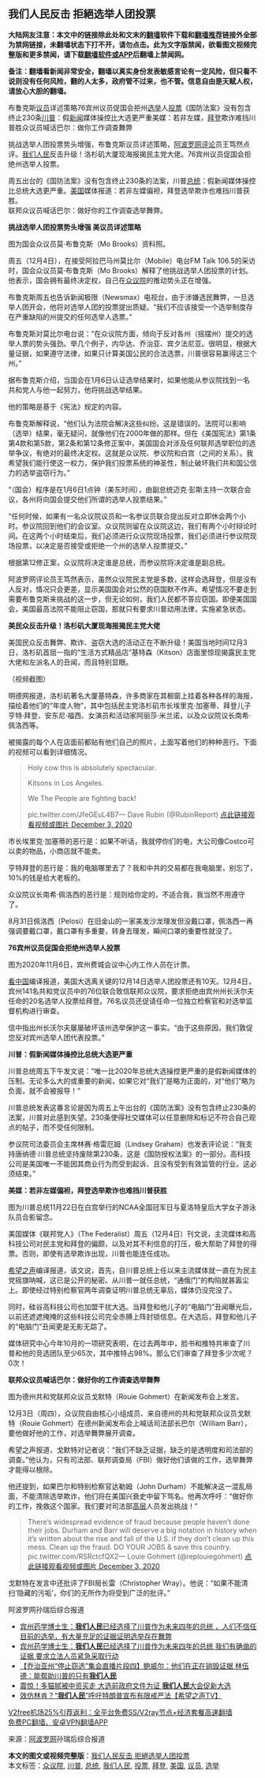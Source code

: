  <h2>我们人民反击 拒絕选举人团投票</h2> <p class="notice"><b>大陆网友注意：本文中的链接除此处和文末的<a href="https://github.com/bannedbook/fanqiang" >翻墙</a>软件下载和<a href="https://github.com/killgcd/justmysocks/blob/master/README.md">翻墙推荐</a>链接外全部为禁网链接，未翻墙状态下打不开，请勿点击。此为文字版禁闻，欲看图文视频完整版和更多禁闻，请下载<a href="https://github.com/bannedbook/fanqiang">翻墙软件或APP</a>后翻墙上禁闻网。</p><p>备注：翻墙看新闻非常安全，翻墙以真实身份发表敏感言论有一定风险，但只看不说则没有任何风险，翻的人太多，政府管不过来，也不管。信息自由是天赋人权，请放心大胆的翻墙。</b></p>  <div class="entry"> <p id="summary">布鲁克斯<a href="https://www.bannedbook.org/bnews/tag/%e8%ae%ae%e5%91%98/" class="st_tag internal_tag" rel="tag" title="标签 议员 下的日志">议员</a>详述策略76宾州议员促国会拒州<a href="https://www.bannedbook.org/bnews/tag/%e9%80%89%e4%b8%be/" class="st_tag internal_tag" rel="tag" title="标签 选举 下的日志">选举</a>人<a href="https://www.bannedbook.org/bnews/tag/%E6%8A%95%E7%A5%A8/" class="st_tag internal_tag" rel="tag" title="标签 投票 下的日志">投票</a>《国防法案》没有包含终止230条<a href="https://www.bannedbook.org/bnews/tag/%e5%b7%9d%e6%99%ae/" class="st_tag internal_tag" rel="tag" title="标签 川普 下的日志">川普</a>：假<span class='wp_keywordlink_affiliate'><a href="https://www.bannedbook.org/" title="新闻">新闻</a></span>媒体操控比大选更严重美媒：若非左媒，<a href="https://www.bannedbook.org/bnews/tag/%e6%8b%9c%e7%99%bb/" class="st_tag internal_tag" rel="tag" title="标签 拜登 下的日志">拜登</a>欺诈难挡川普胜众议员喊话巴尔：做你工作调查舞弊</p> <p>挑战选举人团投票势头增强，布鲁克斯议员详述策略，<span class='wp_keywordlink_affiliate'><a href="https://www.aboluowang.com/" title="阿波罗网" target="_blank">阿波罗网</a></span><span class='wp_keywordlink_affiliate'><a href="https://www.bannedbook.org/bnews/comments/" title="新闻评论" target="_blank">评论</a></span>员王笃然点评。<a href="https://www.bannedbook.org/bnews/tag/%E6%88%91%E4%BB%AC%E4%BA%BA%E6%B0%91/" class="st_tag internal_tag" rel="tag" title="标签 我们人民 下的日志">我们人民</a>反击升级！洛杉矶大厦现海报揭民主党大佬。76宾州议员促国会拒绝州选举人投票。</p> <p>周五出台的《国防法案》没有包含终止230条的法案，川普<a href="https://www.bannedbook.org/bnews/tag/%e6%80%bb%e7%bb%9f/" class="st_tag internal_tag" rel="tag" title="标签 总统 下的日志">总统</a>：假新闻媒体操控比总统大选更严重。<a href="https://www.bannedbook.org/bnews/tag/%e7%be%8e%e5%9b%bd/" class="st_tag internal_tag" rel="tag" title="标签 美国 下的日志">美国</a>媒体报道：若非左媒偏袒，拜登选举欺诈也难挡川普获胜。<br />联邦众议员喊话巴尔：做好你的工作调查选举舞弊。</p> <p><strong>挑战选举人团投票势头增强 美议员详述策略</strong></p> <p>图为国会众议员莫‧布鲁克斯（Mo Brooks）资料照。</p> <p>周五（12月4日），在接受阿拉巴马州莫比尔（Mobile）电台FM Talk 106.5的采访时，国会众议员莫‧布鲁克斯（Mo Brooks）解释了他挑战选举人团投票的计划。他表示，国会拥有最终决定权，自己在<a href="https://www.bannedbook.org/bnews/tag/%E4%BC%97%E8%AE%AE%E9%99%A2/" class="st_tag internal_tag" rel="tag" title="标签 众议院 下的日志">众议院</a>的推动势头正在增强。</p> <p>布鲁克斯周五也告诉新闻极限（Newsmax）电视台，由于涉嫌选民舞弊，一旦选举人团开会，他将对选举人团的投票提出质疑。“我们不应该接受一个选举制度存在严重缺陷的州提交的任何选举人选票。”</p> <p>布鲁克斯对莫比尔电台说：“在众议院方面，倾向于反对各州（摇摆州）提交的选举人票的势头强劲。举几个例子，内华达、乔治亚、宾夕法尼亚。很明显，根据大量证据，如果遵守法律，如果只计算美国公民的合法选票，川普很容易赢得这三个州。”</p> <p>据布鲁克斯介绍，当国会在1月6日认证选举结果时，如果他能从参议院找到一名共和党人与他一起努力，他将挑战选举结果。</p> <p>他的策略是基于《宪法》规定的内容。</p> <p>布鲁克斯解释说，“他们认为法院会解决这些纠纷。这是错误的。法院可以影响（选举）结果，毫无疑问，就像他们在2000年做的那样。但在《美国宪法》第1条第4款和第5款，第2条和第12条修正案中，美国国会对涉及任何联邦选举职位的选举争议，有绝对的最终决定权。这就是众议院、参议院和白宫（之间的关系）。我希望我们能行使这一权力，保护我们投票系统的神圣性，制止破坏我们共和国公信力的选举盗窃行为。”</p> <p>“（国会）程序是在1月6日1点钟（美东时间），由副总统迈克‧彭斯主持一次联合会议，各州将向国会提交他们所谓的选举人投票结果。”</p> <p>“任何时候，如果有一名众议院议员和一名参议员联合提出反对立即休会两个小时。参议院回到他们的会议室。众议院则留在众议院这边，我们有两个小时辩论时间。在这两个小时结束后，我们必须进行众议院现场投票，我们必须进行参议院现场投票，以决定是否接受或拒绝一个州的选举人投票提交。”</p>  <p>根据第12修正案，众议院将决定谁是总统，而参议院将决定谁是副总统。</p> <p>阿波罗网评论员王笃然表示，虽然众议院民主党是多数，这样会选拜登，但是没有人反对，情况只会更差，显示美国国会对公然的窃国默不作声。希望情况不要走到需要布鲁克斯来挑战的这一步，但无论如何，我们人民都不答应窃国。即便美国国会，美国最高法院不能阻止窃国，那就只有要求川普动用法律，实施紧急状态。</p> <p><strong>美民众反击升级！洛杉矶大厦现海报揭民主党大佬&nbsp;</strong></p> <p>美国民众反击舞弊、欺诈、盗窃大选的活动正在不断升级！美国当地时间12月3日，洛杉矶首屈一指的“生活方式精品店”基特森（Kitson）店面里惊现揭露民主党大佬和左派名人的丑闻，而且特别显眼。</p> <p>（视频截图）</p> <p>明德网报道，洛杉矶著名大厦基特森，许多商家在其橱窗上挂着各种各样的海报，描绘着他们的“年度人物”，其中包括民主党洛杉矶市长埃里克·加塞蒂、拜登儿子亨特·拜登、安东尼·福西、女演员和活动家阿丽莎·米兰诺，以及众议院议长南希·佩洛西等。</p> <p>被揭露的每个人在店面前都贴有他们自己的照片，上面写着他们的种种恶行。下面的视频可以看到详细情况。</p> <blockquote><p>Holy cow this is absolutely spectacular.</p> <p>Kitsons in Los Angeles.</p> <p>We The People are fighting back!</p> <p>                             pic.twitter.com/JfeGEuL4B7— Dave Rubin (@RubinReport) <a href="https://twitter.com/RubinReport/status/1334519768334950401?ref_src=twsrc%5Etfw">点此链接观看视频或图片 December 3, 2020</a></p></blockquote> <p>市长埃里克·加塞蒂的恶行是：如果不听话，我就停你们的电，大公司像Costco可以卖的物品，小商店就不能卖。</p> <p>亨特拜登的恶行是：我的电脑哪里去了？我和中共的交易都在我电脑里，别忘了，10%的钱是给大老板的。</p>  <p>众议院议长南希·佩洛西的恶行是：规则给你定的，不适合我，我当然不用遵守了。</p> <p><strong></strong></p> <p>8月31日佩洛西（Pelosi）在旧金山的一家美发沙龙理发但没戴口罩，佩洛西一再强调要戴口罩，戴口罩有多重要，转身去理发，瞬间口罩的重要性就没了。</p> <p><strong>76宾州议员促国会拒绝州选举人投票</strong></p> <p>图为2020年11月6日，宾州费城会议中心内工作人员在计票。</p> <p><span class='wp_keywordlink_affiliate'><a href="https://www.secretchina.com/" title="看中国" target="_blank">看中国</a></span>编译报道，美国大选离关键的12月14日选举人团投票还有10天。12月4日，宾州141名共和党议员中的76位联合致信联邦众议院，要求拒绝由宾州州长沃尔夫任命的20名选举人投票给拜登。76名议员还促请任命一位独立检察官和对选举监督机构进行审查。</p> <p>信中指出州长沃尔夫屡屡破坏该州选举保护这一事实。“由于这些原因，我们敦促您反对宾州选举人团代表投票。”</p> <p><strong>川普：假新闻媒体操控比总统大选更严重</strong></p> <p>川普总统周五下午发文说：“唯一比2020年总统大选操控更严重的是假新闻媒体的压制。无论多么大的或重要的新闻，如果它对“我们”是略为正面的，对“他们”略为负面，就不会被报导！”</p> <p>川普总统发表这番言论是因为周五上午出台的《国防法案》没有包含终止230条的法案，川普对此感到失望。230条使得社交媒体可以任意删除和标记不符合自己观点的帖子，而不受任何限制。</p> <p>参议院司法委员会主席林赛·格雷厄姆（Lindsey Graham）也发表评论说：“我支持唐纳德·川普总统坚持废除第230条，这是《国防授权法案》的一部分。高科技公司是美国唯一不能因其商业行为而受到起诉、且没有受到有效监管的行业。这必须结束。”</p> <p><strong>美媒：若非左媒偏袒，拜登选举欺诈也难挡川普获胜</strong></p> <p>图为川普总统11月22日在白宫举行的NCAA全国冠军日与夏洛特皇后大学女子游泳队员合影留念。</p>  <p>美国媒体《联邦党人》（The Federalist）周五（12月4日）刊文说，主流媒体和高科技公司对民主党和拜登的偏颇，以及对其不利信息的打压，极大帮助了拜登的得票。否则，即使有选举欺诈出现，川普也能连任成功。</p> <p><span class='wp_keywordlink_affiliate'><a href="https://www.soundofhope.org" title="希望之声" target="_blank">希望之声</a></span>编译报道，该文说，首先，自川普总统上任以来主流媒体就一直在为民主党摇旗呐喊，这已是公开的秘密。从川普一就任总统，“通俄门”的构陷就甚嚣尘上。即使经过特别检察官两年调查证明川普总统无辜后，媒体仍没完没了。</p> <p>同时，硅谷高科技公司也加盟干扰大选。当拜登和他儿子的“电脑门”丑闻曝光后，以前还遮遮掩掩的这些科技公司完全赤膊上阵封锁信息。在大选后，拜登和他儿子的“电脑门”丑闻更是无影无踪了。</p> <p>媒体研究中心今年10月的一项研究表明，在过去两年中，脸书和推特共审查了川普和他的竞选团队至少65次，其中推特占98%。那么它们审查了拜登多少次呢？0次！</p> <p><strong>联邦众议员喊话巴尔：做好你的工作调查选举舞弊</strong></p> <p>图为德州共和党联邦众议员戈默特（Rouie Gohmert）在新闻发布会上发言。</p> <p>12月3日（周四），众议院自由核心小组成员、来自德州的共和党联邦众议员戈默特（Rouie Gohmert）在德州新闻发布会上喊话司法部长巴尔（William Barr），要他做好他的工作，对选举舞弊展开调查。</p> <p>希望之声报道，戈默特对记者说：“我们不缺乏证据，缺乏的是透明度和司法部的调查。”他认为，只有司法部、联邦调查局（FBI）做好他们该做的工作，选举舞弊才能得以根除。</p> <p>他还提到，如果巴尔和特别检察官达勒姆（John Durham）不能解决这一混乱局面，不能清除选举欺诈，他们将在美国兴衰史中留下骂名。他再次呼吁：“做好你的工作，挽救这个国家。我们要对司法部<span class='wp_keywordlink_affiliate'><a href="https://www.bannedbook.org/bnews/ccpdope/" title="中共高层内幕" target="_blank">高层</a></span>人员发出挑战！”</p> <blockquote><p>There’s widespread evidence of fraud because people haven’t done their jobs. Durham and Barr will deserve a big notation in history when it’s written about the rise and fall of the U.S. if they don’t clean up this mess. Clean up the fraud. DO YOUR JOBS &amp; save this country. pic.twitter.com/RSRctcfQX2— Louie Gohmert (@replouiegohmert) <a href="https://twitter.com/replouiegohmert/status/1334610253091139584?ref_src=twsrc%5Etfw">点此链接观看视频或图片 December 3, 2020</a></p></blockquote> <p>戈默特在发言中还批评了FBI局长雷（Christopher Wray）。他说：“如果不能清扫‘隐藏的污垢’，你们的无所作为将受到广泛的批评。”</p> <p>阿波罗网孙瑞后综合报道</p> <ul class='op-related-articles' title='相关阅读'> <li><a href='https://www.bannedbook.org/bnews/bannedvideo/20201203/1441457.html' target='_blank'>宾州药学博士生：<b>我们人民</b>已经选择了川普作为未来四年的总统 ，人们不信任目前的选举，有大量充足的证据证明选举存在舞弊</a></li> <li><a href='https://www.bannedbook.org/bnews/bannedvideo/20201203/1441272.html' target='_blank'>宾州药学博士生：<b>我们人民</b>已经选择了川普作为未来四年的总统 我们有确凿的证据 要求立法人员紧急采取行动</a></li> <li><a href='https://www.bannedbook.org/bnews/bannedvideo/20201203/1441107.html' target='_blank'>【乔治亚州“停止窃选”集会直播片段四】鲍威尔：他们在正在销毁证据  林伍德：能帮助川普的只有<b>我们人民</b></a></li> <li><a href='https://www.bannedbook.org/bnews/topimagenews/20201202/1440845.html' target='_blank'>震惊！多猫腻被中资买走 大选前政府文件为证 <b>我们人民</b>大会促新大选</a></li> <li><a href='https://www.bannedbook.org/bnews/cbnews/20201202/1440488.html' target='_blank'>效仿林肯？“<b>我们人民</b>”呼吁特朗普宣布有限戒严法【希望之声TV】</a></li> </ul> <p class="texttj"> <a href="https://www.bannedbook.org/forum23/topic22702.html" target="_blank">V2free机场25%引荐返利：全平台免费SS/V2ray节点+经济套餐高速翻墙</a><br/> <a href="https://github.com/bannedbook/fanqiang/wiki/%E7%A6%81%E9%97%BB%E7%BD%91%E5%AE%89%E5%8D%93%E7%BF%BB%E5%A2%99%E6%96%B0%E9%97%BBAPP" target="_blank">免费PC翻墙、安卓VPN翻墙APP</a></p><p> 来源：<a href="https://www.aboluowang.com/2020/1206/1530919.html" target="_blank">阿波罗网</a>孙瑞后综合报道 </p> <a name='sharetosocial'></a>       <div><b>本文的图文或视频完整版</b>：<a href='https://www.bannedbook.org/bnews/topimagenews/20201206/1442772.html'>我们人民反击 拒絕选举人团投票</a></div>  </div><!--END ENTRY--> <div class="postfooter"> <div>本文标签：<a href="https://www.bannedbook.org/bnews/tag/%E4%BC%97%E8%AE%AE%E9%99%A2/" rel="tag">众议院</a>, <a href="https://www.bannedbook.org/bnews/tag/%e5%b7%9d%e6%99%ae/" rel="tag">川普</a>, <a href="https://www.bannedbook.org/bnews/tag/%e6%80%bb%e7%bb%9f/" rel="tag">总统</a>, <a href="https://www.bannedbook.org/bnews/tag/%E6%88%91%E4%BB%AC%E4%BA%BA%E6%B0%91/" rel="tag">我们人民</a>, <a href="https://www.bannedbook.org/bnews/tag/%E6%8A%95%E7%A5%A8/" rel="tag">投票</a>, <a href="https://www.bannedbook.org/bnews/tag/%e6%8b%9c%e7%99%bb/" rel="tag">拜登</a>, <a href="https://www.bannedbook.org/bnews/tag/%e7%be%8e%e5%9b%bd/" rel="tag">美国</a>, <a href="https://www.bannedbook.org/bnews/tag/%e8%ae%ae%e5%91%98/" rel="tag">议员</a>, <a href="https://www.bannedbook.org/bnews/tag/%e9%80%89%e4%b8%be/" rel="tag">选举</a></div>  </div><!--END POSTFOOTER--> 